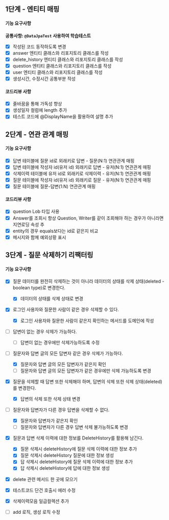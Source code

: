 ## 1단계 - 엔티티 매핑
#### 기능 요구사항
**공통사항: `@DataJpaTest` 사용하여 학습테스트**
- [X] 작성된 코드 동작하도록 변경
- [X] answer 엔티티 클래스와 리포지토리 클래스를 작성
- [X] delete_history 엔티티 클래스와 리포지토리 클래스를 작성
- [X] question 엔티티 클래스와 리포지토리 클래스를 작성
- [X] user 엔티티 클래스와 리포지토리 클래스를 작성
- [X] 생성시간, 수정시간 공통부분 작성

#### 코드리뷰 사항
- [X] 줄바꿈을 통해 가독성 향상
- [X] 생성일자 컬럼에 length 추가
- [X] 테스트 코드에 @DisplayName을 활용하여 설명 추가

## 2단계 - 연관 관계 매핑
#### 기능 요구사항
- [X] 답변 테이블에 질문 id로 외래키로 답변 - 질문(N:1) 연관관계 매핑
- [X] 답변 테이블에 작성자 id(유저 id) 외래키로 답변 - 유저(N:1) 연관관계 매핑
- [X] 삭제이력 테이블에 유저 id로 외래키로 삭제이력 - 유저(N:1) 연관관계 매핑
- [X] 질문 테이블에 작성자 id(유저 id) 외래키로 질문 - 유저(N:1) 연관관계 매핑
- [X] 질문 테이블에 질문-답변(1:N) 연관관계 매핑

#### 코드리뷰 사항
- [X] question Lob 타입 사용
- [X] Answer를 조회시 항상 Question, Writer를 같이 조회해야 하는 경우가 아니라면 지연로딩 속성 추
- [X] entity의 경우 equals보다는 id로 같은지 비교
- [X] 메시지와 함께 예외상황 표시

## 3단계 - 질문 삭제하기 리팩터링
#### 기능 요구사항
- [X] 질문 데이터를 완전히 삭제하는 것이 아니라 데이터의 상태를 삭제 상태(deleted - boolean type)로 변경한다.
    - [X] 데이터의 상태를 삭제 상태로 변경
- [X] 로그인 사용자와 질문한 사람이 같은 경우 삭제할 수 있다.
    - [X] 로그인 사용자와 질문한 사람이 같은지 확인하는 메서드를 도메인에 작성
- [ ] 답변이 없는 경우 삭제가 가능하다.
    - [ ] 답변이 없는 경우에만 삭제가능하도록 수정
- [ ] 질문자와 답변 글의 모든 답변자 같은 경우 삭제가 가능하다.
    - [X] 질문자와 답변 글의 모든 답변자가 같은지 확인
    - [ ] 질문자와 답변 글의 모든 답변자가 같은 경우에만 삭제 가능하도록 변경
- [X] 질문을 삭제할 때 답변 또한 삭제해야 하며, 답변의 삭제 또한 삭제 상태(deleted)를 변경한다.
    - [X] 답변의 삭제 또한 삭제 상태 변경
- [ ] 질문자와 답변자가 다른 경우 답변을 삭제할 수 없다.
    - [X] 질문자와 답변자가 같은지 확인
    - [ ] 질문자와 답변자가 다른 경우 답변 삭제 불가능하도록 변경
- [X] 질문과 답변 삭제 이력에 대한 정보를 DeleteHistory를 활용해 남긴다.
    - [X] 질문 삭제시 deleteHistory에 질문 삭제 이력에 대한 정보 추가
    - [X] 질문 삭제시 deleteHistory 질문에 대한 정보 생성
    - [X] 답 삭제시 deleteHistory에 질문 삭제 이력에 대한 정보 추가
    - [X] 답 삭제시 deleteHistory에 답에 대한 정보 생성
- [X] delete 관련 메서드 한 곳에 모으기
- [X] 테스트코드 단건 호출시 에러 수정
- [X] 삭제이력모음 일급컬렉션 추가
- [ ] add 로직, 생성 로직 수정

